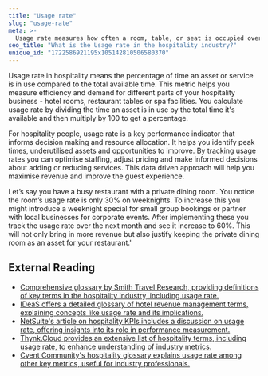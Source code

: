 ```yaml
---
title: "Usage rate"
slug: "usage-rate"
meta: >-
  Usage rate measures how often a room, table, or seat is occupied over a specific period. It helps you understand occupancy trends and manage resources efficiently.
seo_title: "What is the Usage rate in the hospitality industry?"
unique_id: "1722586921195x105142810506580370"
---
```


Usage rate in hospitality means the percentage of time an asset or service is in use compared to the total available time. This metric helps you measure efficiency and demand for different parts of your hospitality business - hotel rooms, restaurant tables or spa facilities. You calculate usage rate by dividing the time an asset is in use by the total time it's available and then multiply by 100 to get a percentage.

For hospitality people, usage rate is a key performance indicator that informs decision making and resource allocation. It helps you identify peak times, underutilised assets and opportunities to improve. By tracking usage rates you can optimise staffing, adjust pricing and make informed decisions about adding or reducing services. This data driven approach will help you maximise revenue and improve the guest experience.

Let’s say you have a busy restaurant with a private dining room. You notice the room’s usage rate is only 30% on weeknights. To increase this you might introduce a weeknight special for small group bookings or partner with local businesses for corporate events. After implementing these you track the usage rate over the next month and see it increase to 60%. This will not only bring in more revenue but also justify keeping the private dining room as an asset for your restaurant.'

## External Reading

- [Comprehensive glossary by Smith Travel Research, providing definitions of key terms in the hospitality industry, including usage rate.](https://str.com/data-insights/resources/glossary)
- [IDeaS offers a detailed glossary of hotel revenue management terms, explaining concepts like usage rate and its implications.](https://ideas.com/tools-resources/hotel-glossary-terms/)
- [NetSuite's article on hospitality KPIs includes a discussion on usage rate, offering insights into its role in performance measurement.](https://www.netsuite.com/portal/resource/articles/business-strategy/hospitality-kpis.shtml)
- [Thynk.Cloud provides an extensive list of hospitality terms, including usage rate, to enhance understanding of industry metrics.](https://thynk.cloud/blog/hospitality-terms-you-should-know)
- [Cvent Community's hospitality glossary explains usage rate among other key metrics, useful for industry professionals.](https://support.cvent.com/s/communityarticle/Hospitality-Glossary?sfdcIFrameOrigin=null)